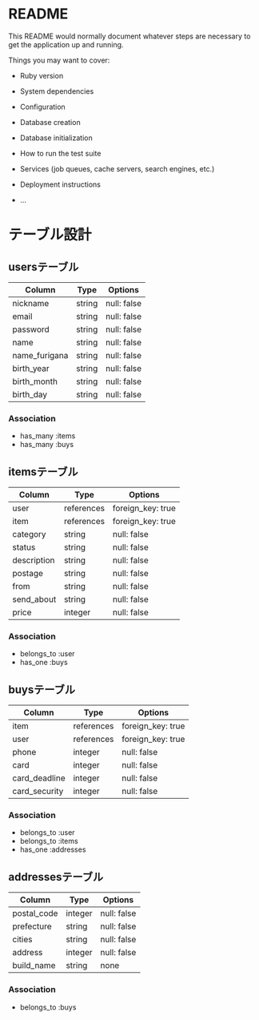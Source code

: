 # README

This README would normally document whatever steps are necessary to get the
application up and running.

Things you may want to cover:

* Ruby version

* System dependencies

* Configuration

* Database creation

* Database initialization

* How to run the test suite

* Services (job queues, cache servers, search engines, etc.)

* Deployment instructions

* ...

# テーブル設計

## usersテーブル
|Column|Type|Options|
|------|----|-------|
|nickname |string |null: false|
|email    |string |null: false|
|password |string |null: false|
|name     |string |null: false|
|name_furigana|string|null: false|
|birth_year   |string|null: false|
|birth_month  |string|null: false|
|birth_day    |string|null: false|

### Association
- has_many :items
- has_many :buys

## itemsテーブル
|Column|Type|Options|
|------|----|-------|
|user|references|foreign_key: true|
|item|references|foreign_key: true|
|category|string|null: false|
|status  |string|null: false|
|description|string|null: false|
|postage    |string|null: false|
|from       |string|null: false|
|send_about |string|null: false|
|price      |integer|null: false|

### Association
- belongs_to :user
- has_one :buys

## buysテーブル
|Column|Type|Options|
|------|----|-------|
|item|references|foreign_key: true|
|user|references|foreign_key: true|
|phone      |integer|null: false|
|card       |integer|null: false|
|card_deadline|integer|null: false|
|card_security|integer|null: false|

### Association
- belongs_to :user
- belongs_to :items
- has_one :addresses

## addressesテーブル
|Column|Type|Options|
|------|----|-------|
|postal_code|integer|null: false|
|prefecture |string |null: false|
|cities     |string |null: false|
|address    |integer|null: false|
|build_name |string |none|

### Association
- belongs_to :buys